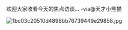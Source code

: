 欢迎大家收看今天的焦点访谈... -via@天才小熊猫

![1bc03c20510d4898bb76739449e29858.jpg](https://wxlzmt.github.io/cdn1/ext/qw/groups/20028/1bc03c20510d4898bb76739449e29858.jpg)
